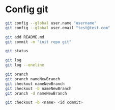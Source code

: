 # Config git

```bash
git config --global user.name "username"
git config --global user.email "test@test.com"
```

```bash
git add README.md
git commit -m "init repo git"
```

```bash
git status
```

```bash
git log
git log --oneline
```

```bash
git branch
git branch nameNewBranch
git checkout nameNewBranch
git checkout -b nameNewBranch
git branch -d nameNewBranch
```

```bash
git checkout -b <name> <id commit>
```
